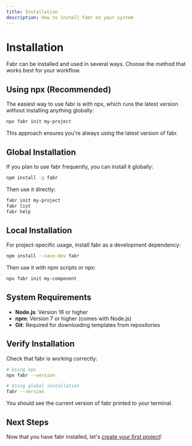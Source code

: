 ```yaml
---
title: Installation
description: How to install fabr on your system
---
```


# Installation

Fabr can be installed and used in several ways. Choose the method that works best for your workflow.

## Using npx (Recommended)

The easiest way to use fabr is with npx, which runs the latest version without installing anything globally:

```bash
npx fabr init my-project
```

This approach ensures you're always using the latest version of fabr.

## Global Installation

If you plan to use fabr frequently, you can install it globally:

```bash
npm install -g fabr
```

Then use it directly:

```bash
fabr init my-project
fabr list
fabr help
```

## Local Installation

For project-specific usage, install fabr as a development dependency:

```bash
npm install --save-dev fabr
```

Then use it with npm scripts or npx:

```bash
npx fabr init my-component
```

## System Requirements

- **Node.js**: Version 16 or higher
- **npm**: Version 7 or higher (comes with Node.js)
- **Git**: Required for downloading templates from repositories

## Verify Installation

Check that fabr is working correctly:

```bash
# Using npx
npx fabr --version

# Using global installation  
fabr --version
```

You should see the current version of fabr printed to your terminal.

## Next Steps

Now that you have fabr installed, let's [create your first project](/getting-started/quick-start)!

